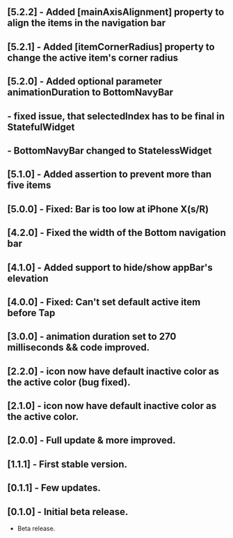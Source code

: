 ## [5.2.2] - Added [mainAxisAlignment] property to align the items in the navigation bar

## [5.2.1] - Added [itemCornerRadius] property to change the active item's corner radius

## [5.2.0] - Added optional parameter animationDuration to BottomNavyBar
##         - fixed issue, that selectedIndex has to be final in StatefulWidget
##         - BottomNavyBar changed to StatelessWidget

## [5.1.0] - Added assertion to prevent more than five items

## [5.0.0] - Fixed: Bar is too low at iPhone X(s/R)

## [4.2.0] - Fixed the width of the Bottom navigation bar

## [4.1.0] - Added support to hide/show appBar's elevation

## [4.0.0] - Fixed: Can't set default active item before Tap

## [3.0.0] - animation duration set to 270 milliseconds && code improved.

## [2.2.0] - icon now have default inactive color as the active color (bug fixed).

## [2.1.0] - icon now have default inactive color as the active color.

## [2.0.0] - Full update & more improved.

## [1.1.1] - First stable version.

## [0.1.1] - Few updates.

## [0.1.0] - Initial beta release.

* Beta release.
